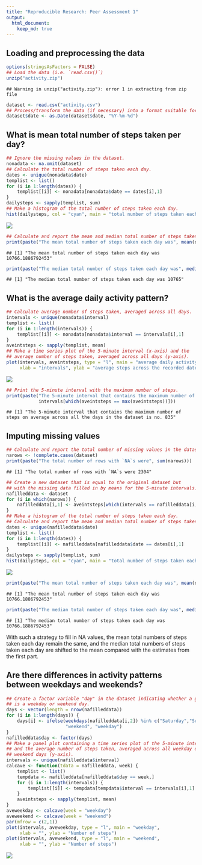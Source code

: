 ```yaml
---
title: "Reproducible Research: Peer Assessment 1"
output: 
  html_document:
    keep_md: true
---
```



## Loading and preprocessing the data

```r
options(stringsAsFactors = FALSE)
## Load the data (i.e. `read.csv()`)
unzip("activity.zip")
```

```
## Warning in unzip("activity.zip"): error 1 in extracting from zip file
```

```r
dataset <- read.csv("activity.csv")
## Process/transform the data (if necessary) into a format suitable for your analysis.
dataset$date <- as.Date(dataset$date, "%Y-%m-%d")
```


## What is mean total number of steps taken per day?

```r
## Ignore the missing values in the dataset.
nonadata <- na.omit(dataset)
## Calculate the total number of steps taken each day.
dates <- unique(nonadata$date)
templist <- list()
for (i in 1:length(dates)) {
    templist[[i]] <- nonadata[nonadata$date == dates[i],1]
}
dailysteps <- sapply(templist, sum)
## Make a histogram of the total number of steps taken each day.
hist(dailysteps, col = "cyan", main = "total number of steps taken each day")
```

![](test_files/figure-html/unnamed-chunk-2-1.png)<!-- -->

```r
## Calculate and report the mean and median total number of steps taken per day.
print(paste("The mean total number of steps taken each day was", mean(dailysteps)))
```

```
## [1] "The mean total number of steps taken each day was 10766.1886792453"
```

```r
print(paste("The median total number of steps taken each day was", median(dailysteps)))
```

```
## [1] "The median total number of steps taken each day was 10765"
```


## What is the average daily activity pattern?

```r
## Calculate average number of steps taken, averaged across all days.
intervals <- unique(nonadata$interval)
templist <- list()
for (i in 1:length(intervals)) {
    templist[[i]] <- nonadata[nonadata$interval == intervals[i],1]
}
aveintsteps <- sapply(templist, mean)
## Make a time series plot of the 5-minute interval (x-axis) and the 
## average number of steps taken, averaged across all days (y-axis).
plot(intervals, aveintsteps, type = "l", main = "average daily activity pattern", 
     xlab = "intervals", ylab = "average steps across the recorded dates")
```

![](test_files/figure-html/unnamed-chunk-3-1.png)<!-- -->

```r
## Print the 5-minute interval with the maximum number of steps.
print(paste("The 5-minute interval that contains the maximum number of steps on average across all the days in the dataset is no.", 
            intervals[which(aveintsteps == max(aveintsteps))]))
```

```
## [1] "The 5-minute interval that contains the maximum number of steps on average across all the days in the dataset is no. 835"
```


## Imputing missing values

```r
## Calculate and report the total number of missing values in the dataset.
narows <- !complete.cases(dataset)
print(paste("The total number of rows with `NA`s were", sum(narows)))
```

```
## [1] "The total number of rows with `NA`s were 2304"
```

```r
## Create a new dataset that is equal to the original dataset but 
## with the missing data filled in by means for the 5-minute intervals.
nafilleddata <- dataset
for (i in which(narows)) {
    nafilleddata[i,1] <- aveintsteps[which(intervals == nafilleddata[i,3])]
}
## Make a histogram of the total number of steps taken each day.
## Calculate and report the mean and median total number of steps taken per day.
dates <- unique(nafilleddata$date)
templist <- list()
for (i in 1:length(dates)) {
    templist[[i]] <- nafilleddata[nafilleddata$date == dates[i],1]
}
dailysteps <- sapply(templist, sum)
hist(dailysteps, col = "cyan", main = "total number of steps taken each day")
```

![](test_files/figure-html/unnamed-chunk-4-1.png)<!-- -->

```r
print(paste("The mean total number of steps taken each day was", mean(dailysteps)))
```

```
## [1] "The mean total number of steps taken each day was 10766.1886792453"
```

```r
print(paste("The median total number of steps taken each day was", median(dailysteps)))
```

```
## [1] "The median total number of steps taken each day was 10766.1886792453"
```
With such a strategy to fill in NA values, the mean total numbers of steps taken each day remain the same, and the median total numbers of steps taken each day are shifted to the mean compared with the estimates from the first part.

## Are there differences in activity patterns between weekdays and weekends?

```r
## Create a factor variable "day" in the dataset indicating whether a given date 
## is a weekday or weekend day.
days <- vector(length = nrow(nafilleddata))
for (i in 1:length(days)) {
    days[i] <- ifelse(weekdays(nafilleddata[i,2]) %in% c("Saturday","Sunday"), 
                      "weekend", "weekday")
}
nafilleddata$day <- factor(days)
## Make a panel plot containing a time series plot of the 5-minute interval (x-axis) 
## and the average number of steps taken, averaged across all weekday days or 
## weekend days (y-axis).
intervals <- unique(nafilleddata$interval)
calcave <- function(tdata = nafilleddata, week) {
    templist <- list()
    tempdata <- nafilleddata[nafilleddata$day == week,]
    for (i in 1:length(intervals)) {
        templist[[i]] <- tempdata[tempdata$interval == intervals[i],1]
    }
    aveintsteps <- sapply(templist, mean)
}
aveweekday <- calcave(week = "weekday")
aveweekend <- calcave(week = "weekend")
par(mfrow = c(2,1))
plot(intervals, aveweekday, type = "l", main = "weekday", 
     xlab = "", ylab = "Number of steps")
plot(intervals, aveweekend, type = "l", main = "weekend", 
     xlab = "", ylab = "Number of steps")
```

![](test_files/figure-html/unnamed-chunk-5-1.png)<!-- -->

